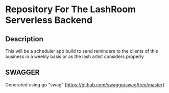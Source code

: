 # Repository For The LashRoom Serverless Backend

## Description
This will be a scheduler app build to send reminders to the clients of this business in a weekly basis or as the lash artist considers properly

## SWAGGER 
Generated using go "swag" [https://github.com/swaggo/swag/tree/master]